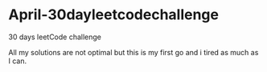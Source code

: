 # April-30dayleetcodechallenge
30 days leetCode challenge

All my solutions are not optimal but this is my first go and i tired as much as I can.

